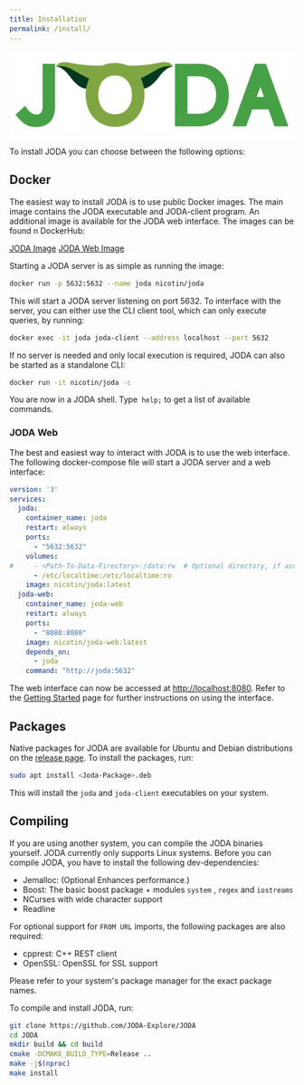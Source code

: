 ```yaml
---
title: Installation
permalink: /install/
---
```


<a href="/"><img id="logo" src="/assets/img/JODA.svg" alt="JODA" /></a>

To install JODA you can choose between the following options:

## Docker 
The easiest way to install JODA is to use public Docker images.
The main image contains the JODA executable and JODA-client program.
An additional image is available for the JODA web interface.
The images can be found n DockerHub:

<div class="btn-group">
  <a href="https://hub.docker.com/r/nicotin/joda" class="button">JODA Image</a>
  <a href="https://hub.docker.com/r/nicotin/joda-web" class="button">JODA Web Image</a>
</div> 

Starting a JODA server is as simple as running the image:

```bash
docker run -p 5632:5632 --name joda nicotin/joda 
```

This will start a JODA server listening on port 5632.
To interface with the server, you can either use the CLI client tool, which can only execute queries, by running:

```bash
docker exec -it joda joda-client --address localhost --port 5632
```

If no server is needed and only local execution is required, JODA can also be started as a standalone CLI:

```bash
docker run -it nicotin/joda -c
```
You are now in a JODA shell. Type` help;` to get a list of available commands.


### JODA Web
The best and easiest way to interact with JODA is to use the web interface.
The following docker-compose file will start a JODA server and a web interface:

```yaml
version: '3'
services:
  joda:
    container_name: joda
    restart: always
    ports:
      - "5632:5632"
    volumes:
#     - <Path-To-Data-Firectory>:/data:rw  # Optional directory, if access to local datasets is desired.
      - /etc/localtime:/etc/localtime:ro
    image: nicotin/joda:latest
  joda-web:
    container_name: joda-web
    restart: always
    ports:
      - "8080:8080"
    image: nicotin/joda-web:latest
    depends_on:
      - joda
    command: "http://joda:5632"
```

The web interface can now be accessed at [http://localhost:8080](http://localhost:8080).
Refer to the [Getting Started](/getting-started) page for further instructions on using the interface.

## Packages
Native packages for JODA are available for Ubuntu and Debian distributions on the [release page](https://github.com/JODA-Explore/JODA/releases).
To install the packages, run:

```bash
sudo apt install <Joda-Package>.deb
```

This will install the `joda` and `joda-client` executables on your system.



## Compiling

If you are using another system, you can compile the JODA binaries yourself.
JODA currently only supports Linux systems.
Before you can compile JODA, you have to install the following dev-dependencies:

- Jemalloc: (Optional Enhances performance.) 
- Boost: The basic boost package + modules `system` , `regex` and `iostreams` 
- NCurses with wide character support
- Readline

For optional support for `FROM URL` imports, the following packages are also required:
- cpprest: C++ REST client 
- OpenSSL: OpenSSL for SSL support 

Please refer to your system's package manager for the exact package names.

To compile and install JODA, run:

```bash
git clone https://github.com/JODA-Explore/JODA
cd JODA
mkdir build && cd build
cmake -DCMAKE_BUILD_TYPE=Release ..
make -j$(nproc)
make install
```
